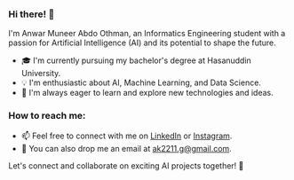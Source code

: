 ### Hi there! 👋

I'm Anwar Muneer Abdo Othman, an Informatics Engineering student with a passion for Artificial Intelligence (AI) and its potential to shape the future. 

- 🎓 I'm currently pursuing my bachelor's degree at Hasanuddin University.
- 💡 I'm enthusiastic about AI, Machine Learning, and Data Science.
- 🚀 I'm always eager to learn and explore new technologies and ideas.

### How to reach me:

- 📫 Feel free to connect with me on [LinkedIn](https://www.linkedin.com/in/anwar-muneer-abdo-othman-068586251/) or [Instagram](https://instagram.com/amao.99?igshid=OGQ5ZDc2ODk2ZA==).
- 💬 You can also drop me an email at ak2211.g@gmail.com.

Let's connect and collaborate on exciting AI projects together! 🤝
